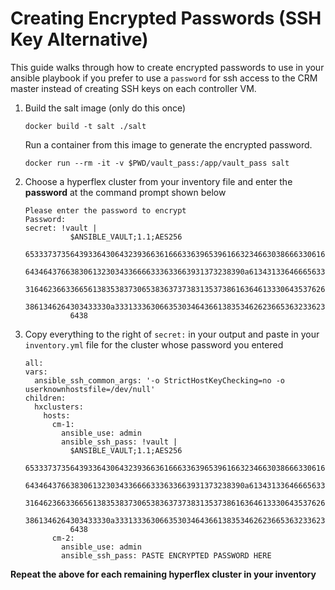 # Creating Encrypted Passwords (SSH Key Alternative)

This guide walks through how to create encrypted passwords to use in your ansible playbook if you prefer to use a `password` for ssh access to the CRM master instead of creating SSH keys on each controller VM.


   
1. Build the salt image (only do this once)

   ```
   docker build -t salt ./salt
   ```

   Run a container from this image to generate the encrypted password.

   ```
   docker run --rm -it -v $PWD/vault_pass:/app/vault_pass salt
   ```
   
2. Choose a hyperflex cluster from your inventory file and enter the **password** at the command prompt shown below
   
   ```
   Please enter the password to encrypt
   Password: 
   secret: !vault |
             $ANSIBLE_VAULT;1.1;AES256
             65333737356439336430643239366361666336396539616632346630386663306161396164376162
             6434643766383061323034336666333633663931373238390a613431336466656332386631353565
             31646236633665613835383730653836373738313537386163646133306435376264633066316331
             3861346264303433330a333133363066353034643661383534626236653632336230663330336363
             6438
   ```

3. Copy everything to the right of `secret:` in your output and paste in your `inventory.yml` file for the cluster whose password you entered

   ```
   all:
   vars:
     ansible_ssh_common_args: '-o StrictHostKeyChecking=no -o userknownhostsfile=/dev/null'
   children:
     hxclusters:
       hosts:
         cm-1:
           ansible_use: admin
           ansible_ssh_pass: !vault |
             $ANSIBLE_VAULT;1.1;AES256
             65333737356439336430643239366361666336396539616632346630386663306161396164376162
             6434643766383061323034336666333633663931373238390a613431336466656332386631353565
             31646236633665613835383730653836373738313537386163646133306435376264633066316331
             3861346264303433330a333133363066353034643661383534626236653632336230663330336363
             6438
         cm-2:
           ansible_use: admin
           ansible_ssh_pass: PASTE ENCRYPTED PASSWORD HERE
   ```

**Repeat the above for each remaining hyperflex cluster in your inventory**